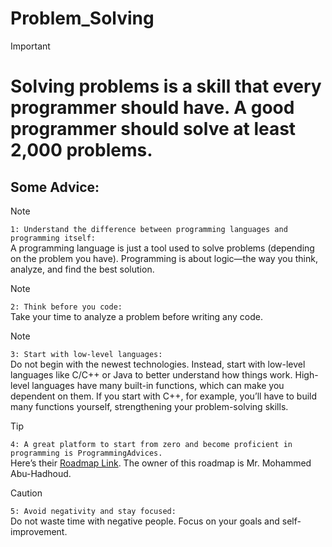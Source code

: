 # Problem_Solving
> [!IMPORTANT]
> # Solving problems is a skill that every programmer should have. A good programmer should solve at least 2,000 problems.
## Some Advice:

> [!NOTE]
> `1: Understand the difference between programming languages and programming itself:`  
> A programming language is just a tool used to solve problems (depending on the problem you have).
> Programming is about logic—the way you think, analyze, and find the best solution.

> [!NOTE]
> `2: Think before you code:`  
> Take your time to analyze a problem before writing any code.

> [!NOTE]
> `3: Start with low-level languages:`  
> Do not begin with the newest technologies. Instead, start with low-level languages like C/C++ or Java to better understand how things work.
> High-level languages have many built-in functions, which can make you dependent on them.
> If you start with C++, for example, you’ll have to build many functions yourself, strengthening your problem-solving skills.

> [!TIP]
> `4: A great platform to start from zero and become proficient in programming is ProgrammingAdvices.`  
> Here’s their [Roadmap Link](https://programmingadvices.com/p/roadmap).
> The owner of this roadmap is Mr. Mohammed Abu-Hadhoud.

> [!CAUTION]
> `5: Avoid negativity and stay focused:`  
> Do not waste time with negative people. Focus on your goals and self-improvement.
